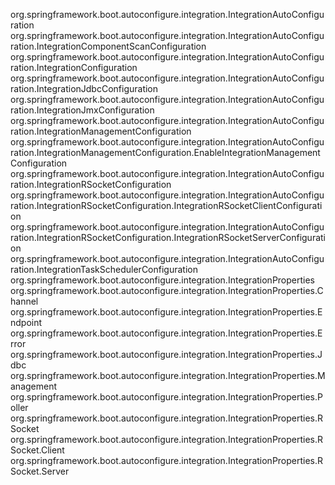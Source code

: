 org.springframework.boot.autoconfigure.integration.IntegrationAutoConfiguration
org.springframework.boot.autoconfigure.integration.IntegrationAutoConfiguration.IntegrationComponentScanConfiguration
org.springframework.boot.autoconfigure.integration.IntegrationAutoConfiguration.IntegrationConfiguration
org.springframework.boot.autoconfigure.integration.IntegrationAutoConfiguration.IntegrationJdbcConfiguration
org.springframework.boot.autoconfigure.integration.IntegrationAutoConfiguration.IntegrationJmxConfiguration
org.springframework.boot.autoconfigure.integration.IntegrationAutoConfiguration.IntegrationManagementConfiguration
org.springframework.boot.autoconfigure.integration.IntegrationAutoConfiguration.IntegrationManagementConfiguration.EnableIntegrationManagementConfiguration
org.springframework.boot.autoconfigure.integration.IntegrationAutoConfiguration.IntegrationRSocketConfiguration
org.springframework.boot.autoconfigure.integration.IntegrationAutoConfiguration.IntegrationRSocketConfiguration.IntegrationRSocketClientConfiguration
org.springframework.boot.autoconfigure.integration.IntegrationAutoConfiguration.IntegrationRSocketConfiguration.IntegrationRSocketServerConfiguration
org.springframework.boot.autoconfigure.integration.IntegrationAutoConfiguration.IntegrationTaskSchedulerConfiguration
org.springframework.boot.autoconfigure.integration.IntegrationProperties
org.springframework.boot.autoconfigure.integration.IntegrationProperties.Channel
org.springframework.boot.autoconfigure.integration.IntegrationProperties.Endpoint
org.springframework.boot.autoconfigure.integration.IntegrationProperties.Error
org.springframework.boot.autoconfigure.integration.IntegrationProperties.Jdbc
org.springframework.boot.autoconfigure.integration.IntegrationProperties.Management
org.springframework.boot.autoconfigure.integration.IntegrationProperties.Poller
org.springframework.boot.autoconfigure.integration.IntegrationProperties.RSocket
org.springframework.boot.autoconfigure.integration.IntegrationProperties.RSocket.Client
org.springframework.boot.autoconfigure.integration.IntegrationProperties.RSocket.Server